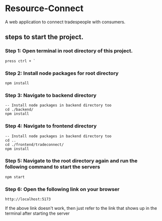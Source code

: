 # Resource-Connect
A web application to connect tradespeople with consumers.

## steps to start the project.

### Step 1: Open terminal in root directory of this project.

    press ctrl + `

### Step 2: Install node packages for root directory
    npm install

### Step 3: Navigate to backend directory
    -- Install node packages in backend directory too
    cd ./backend/
    npm install

### Step 4: Navigate to frontend directory
    -- Install node packages in backend directory too
    cd ..
    cd ./frontend/tradeconnect/
    npm install

### Step 5: Navigate to the root directory again and run the following command to start the servers
    npm start

### Step 6: Open the following link on your browser
    http://localhost:5173

If the above link doesn't work, then just refer to the link that shows up in the terminal
after starting the server

<!-- User Ids -->
<!--
sagar: 67114d35ba928c92268ffbd9
swapnil: 671149deeff8cbbc5c3168c1
michael: 671160f01784eba3a1bd4243
-->